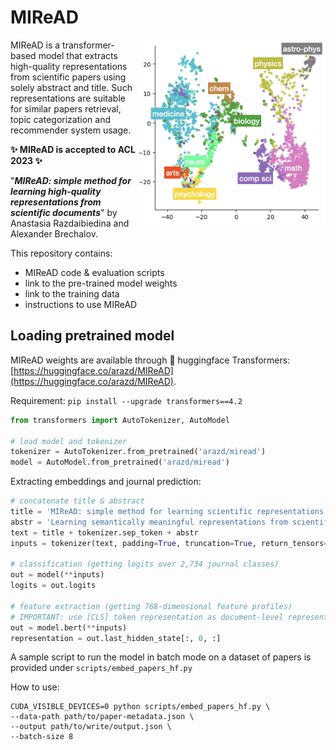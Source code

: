 # MIReAD
<img src="images/tsne.png" align="right" width="300">
MIReAD is a transformer-based model that extracts high-quality representations from scientific papers using solely abstract and title. Such representations are suitable for similar papers retrieval, topic categorization and recommender system usage.

**✨ MIReAD is accepted to ACL 2023 ✨**

"***MIReAD: simple method for learning high-quality representations from scientific documents***" by Anastasia Razdaibiedina and Alexander Brechalov.

This repository contains:
* MIReAD code & evaluation scripts
* link to the pre-trained model weights
* link to the training data
* instructions to use MIReAD

## Loading pretrained model

MIReAD weights are available through 🤗 huggingface Transformers: [https://huggingface.co/arazd/MIReAD](https://huggingface.co/arazd/MIReAD).

Requirement: `pip install --upgrade transformers==4.2`

```python
from transformers import AutoTokenizer, AutoModel

# load model and tokenizer
tokenizer = AutoTokenizer.from_pretrained('arazd/miread')
model = AutoModel.from_pretrained('arazd/miread')
```

Extracting embeddings and journal prediction:
```python
# concatenate title & abstract
title = 'MIReAD: simple method for learning scientific representations'
abstr = 'Learning semantically meaningful representations from scientific documents can ...'
text = title + tokenizer.sep_token + abstr
inputs = tokenizer(text, padding=True, truncation=True, return_tensors="pt", max_length=512)

# classification (getting logits over 2,734 journal classes)
out = model(**inputs)
logits = out.logits

# feature extraction (getting 768-dimensional feature profiles)
# IMPORTANT: use [CLS] token representation as document-level representation (hence, 0th idx)
out = model.bert(**inputs)
representation = out.last_hidden_state[:, 0, :]
```

A sample script to run the model in batch mode on a dataset of papers is provided under `scripts/embed_papers_hf.py`

How to use:
```
CUDA_VISIBLE_DEVICES=0 python scripts/embed_papers_hf.py \
--data-path path/to/paper-metadata.json \
--output path/to/write/output.json \
--batch-size 8
```
